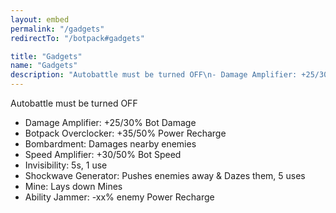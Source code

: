 ```yaml
---
layout: embed
permalink: "/gadgets"
redirectTo: "/botpack#gadgets"

title: "Gadgets"
name: "Gadgets"
description: "Autobattle must be turned OFF\n- Damage Amplifier: +25/30% Bot Damage\n- Botpack Overclocker: +35/50% Power Recharge\n- Bombardment: Damages nearby enemies\n- Speed Amplifier: +30/50% Bot Speed\n- Invisibility: 5s, 1 use\n- Shockwave Generator: Pushes enemies away & Dazes them, 5 uses\n- Mine: Lays down Mines\n- Ability Jammer: -xx% enemy Power Recharge"
---
```

Autobattle must be turned OFF
- Damage Amplifier: +25/30% Bot Damage
- Botpack Overclocker: +35/50% Power Recharge
- Bombardment: Damages nearby enemies
- Speed Amplifier: +30/50% Bot Speed
- Invisibility: 5s, 1 use
- Shockwave Generator: Pushes enemies away & Dazes them, 5 uses
- Mine: Lays down Mines
- Ability Jammer: -xx% enemy Power Recharge
